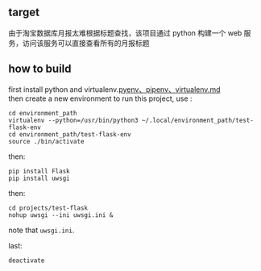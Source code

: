 ## target
由于淘宝数据库月报太难根据标题查找，该项目通过 python 构建一个 web 服务，访问该服务可以直接查看所有的月报标题

## how to build
first install python and virtualenv.[pyenv、pipenv、virtualenv.md](pyenv、pipenv、virtualenv.md)  
then create a new environment to run this project, use :  
```
cd environment_path
virtualenv --python=/usr/bin/python3 ~/.local/environment_path/test-flask-env
cd environment_path/test-flask-env
source ./bin/activate
```

then:  
```
pip install Flask
pip install uwsgi
```

then:  
```
cd projects/test-flask
nohup uwsgi --ini uwsgi.ini &
```

note that `uwsgi.ini`.

last:  
```
deactivate
```
